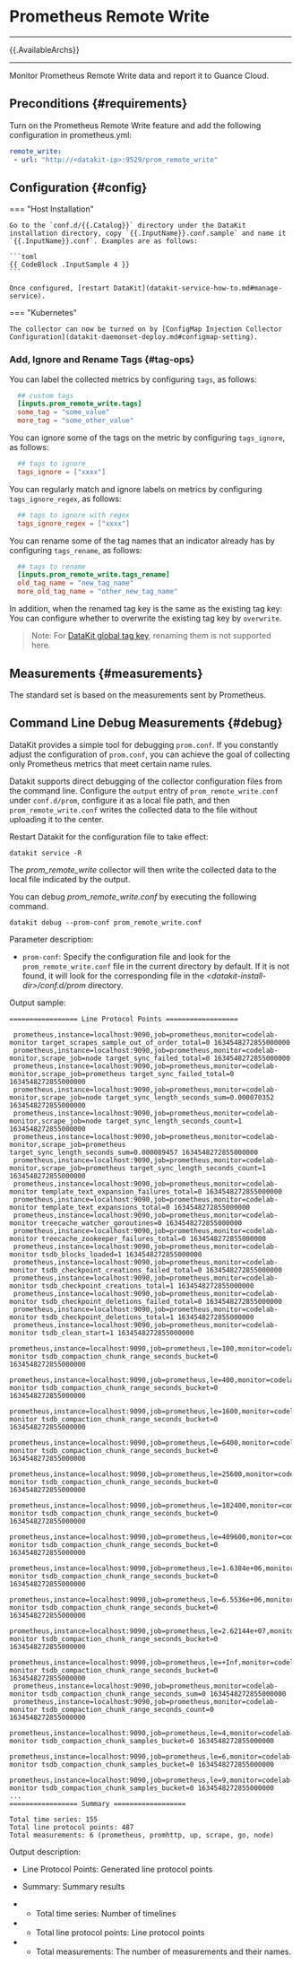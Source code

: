 
# Prometheus Remote Write
---

{{.AvailableArchs}}

---

Monitor Prometheus Remote Write data and report it to Guance Cloud.

## Preconditions {#requirements}

Turn on the Prometheus Remote Write feature and add the following configuration in prometheus.yml:

```yml
remote_write:
 - url: "http://<datakit-ip>:9529/prom_remote_write"
```

## Configuration {#config}

=== "Host Installation"

    Go to the `conf.d/{{.Catalog}}` directory under the DataKit installation directory, copy `{{.InputName}}.conf.sample` and name it `{{.InputName}}.conf`. Examples are as follows:
    
    ```toml
    {{ CodeBlock .InputSample 4 }}
    ```
    
    Once configured, [restart DataKit](datakit-service-how-to.md#manage-service).

=== "Kubernetes"

    The collector can now be turned on by [ConfigMap Injection Collector Configuration](datakit-daemonset-deploy.md#configmap-setting).

### Add, Ignore and Rename Tags {#tag-ops}

You can label the collected metrics by configuring `tags`, as follows:

```toml
  ## custom tags
  [inputs.prom_remote_write.tags]
  some_tag = "some_value"
  more_tag = "some_other_value"
```

You can ignore some of the tags on the metric by configuring `tags_ignore`, as follows:

```toml
  ## tags to ignore
  tags_ignore = ["xxxx"]
```

You can regularly match and ignore labels on metrics by configuring `tags_ignore_regex`, as follows:

```toml
  ## tags to ignore with regex
  tags_ignore_regex = ["xxxx"]
```

You can rename some of the tag names that an indicator already has by configuring `tags_rename`, as follows:

```toml
  ## tags to rename
  [inputs.prom_remote_write.tags_rename]
  old_tag_name = "new_tag_name"
  more_old_tag_name = "other_new_tag_name"
```

In addition, when the renamed tag key is the same as the existing tag key: You can configure whether to overwrite the existing tag key by `overwrite`.

> Note: For [DataKit global tag key](datakit-conf.md#update-global-tag), renaming them is not supported here.

## Measurements {#measurements}

The standard set is based on the measurements sent by Prometheus.

## Command Line Debug Measurements {#debug}

DataKit provides a simple tool for debugging `prom.conf`. If you constantly adjust the configuration of `prom.conf`, you can achieve the goal of collecting only Prometheus metrics that meet certain name rules.

Datakit supports direct debugging of the collector configuration files from the command line. Configure the `output` entry of `prom_remote_write.conf` under `conf.d/prom`, configure it as a local file path, and then `prom_remote_write.conf` writes the collected data to the file without uploading it to the center.

Restart Datakit for the configuration file to take effect:

```shell
datakit service -R
```

The *prom_remote_write* collector will then write the collected data to the local file indicated by the output.

You can debug *prom_remote_write.conf* by executing the following command.

```shell
datakit debug --prom-conf prom_remote_write.conf
```

Parameter description:

- `prom-conf`: Specify the configuration file and look for the  `prom_remote_write.conf` file in the current directory by default. If it is not found, it will look for the corresponding file in the *<datakit-install-dir\>/conf.d/prom* directory.

Output sample:

```
================= Line Protocol Points ==================

 prometheus,instance=localhost:9090,job=prometheus,monitor=codelab-monitor target_scrapes_sample_out_of_order_total=0 1634548272855000000
 prometheus,instance=localhost:9090,job=prometheus,monitor=codelab-monitor,scrape_job=node target_sync_failed_total=0 1634548272855000000
 prometheus,instance=localhost:9090,job=prometheus,monitor=codelab-monitor,scrape_job=prometheus target_sync_failed_total=0 1634548272855000000
 prometheus,instance=localhost:9090,job=prometheus,monitor=codelab-monitor,scrape_job=node target_sync_length_seconds_sum=0.000070352 1634548272855000000
 prometheus,instance=localhost:9090,job=prometheus,monitor=codelab-monitor,scrape_job=node target_sync_length_seconds_count=1 1634548272855000000
 prometheus,instance=localhost:9090,job=prometheus,monitor=codelab-monitor,scrape_job=prometheus target_sync_length_seconds_sum=0.000089457 1634548272855000000
 prometheus,instance=localhost:9090,job=prometheus,monitor=codelab-monitor,scrape_job=prometheus target_sync_length_seconds_count=1 1634548272855000000
 prometheus,instance=localhost:9090,job=prometheus,monitor=codelab-monitor template_text_expansion_failures_total=0 1634548272855000000
 prometheus,instance=localhost:9090,job=prometheus,monitor=codelab-monitor template_text_expansions_total=0 1634548272855000000
 prometheus,instance=localhost:9090,job=prometheus,monitor=codelab-monitor treecache_watcher_goroutines=0 1634548272855000000
 prometheus,instance=localhost:9090,job=prometheus,monitor=codelab-monitor treecache_zookeeper_failures_total=0 1634548272855000000
 prometheus,instance=localhost:9090,job=prometheus,monitor=codelab-monitor tsdb_blocks_loaded=1 1634548272855000000
 prometheus,instance=localhost:9090,job=prometheus,monitor=codelab-monitor tsdb_checkpoint_creations_failed_total=0 1634548272855000000
 prometheus,instance=localhost:9090,job=prometheus,monitor=codelab-monitor tsdb_checkpoint_creations_total=1 1634548272855000000
 prometheus,instance=localhost:9090,job=prometheus,monitor=codelab-monitor tsdb_checkpoint_deletions_failed_total=0 1634548272855000000
 prometheus,instance=localhost:9090,job=prometheus,monitor=codelab-monitor tsdb_checkpoint_deletions_total=1 1634548272855000000
 prometheus,instance=localhost:9090,job=prometheus,monitor=codelab-monitor tsdb_clean_start=1 1634548272855000000
 prometheus,instance=localhost:9090,job=prometheus,le=100,monitor=codelab-monitor tsdb_compaction_chunk_range_seconds_bucket=0 1634548272855000000
 prometheus,instance=localhost:9090,job=prometheus,le=400,monitor=codelab-monitor tsdb_compaction_chunk_range_seconds_bucket=0 1634548272855000000
 prometheus,instance=localhost:9090,job=prometheus,le=1600,monitor=codelab-monitor tsdb_compaction_chunk_range_seconds_bucket=0 1634548272855000000
 prometheus,instance=localhost:9090,job=prometheus,le=6400,monitor=codelab-monitor tsdb_compaction_chunk_range_seconds_bucket=0 1634548272855000000
 prometheus,instance=localhost:9090,job=prometheus,le=25600,monitor=codelab-monitor tsdb_compaction_chunk_range_seconds_bucket=0 1634548272855000000
 prometheus,instance=localhost:9090,job=prometheus,le=102400,monitor=codelab-monitor tsdb_compaction_chunk_range_seconds_bucket=0 1634548272855000000
 prometheus,instance=localhost:9090,job=prometheus,le=409600,monitor=codelab-monitor tsdb_compaction_chunk_range_seconds_bucket=0 1634548272855000000
 prometheus,instance=localhost:9090,job=prometheus,le=1.6384e+06,monitor=codelab-monitor tsdb_compaction_chunk_range_seconds_bucket=0 1634548272855000000
 prometheus,instance=localhost:9090,job=prometheus,le=6.5536e+06,monitor=codelab-monitor tsdb_compaction_chunk_range_seconds_bucket=0 1634548272855000000
 prometheus,instance=localhost:9090,job=prometheus,le=2.62144e+07,monitor=codelab-monitor tsdb_compaction_chunk_range_seconds_bucket=0 1634548272855000000
 prometheus,instance=localhost:9090,job=prometheus,le=+Inf,monitor=codelab-monitor tsdb_compaction_chunk_range_seconds_bucket=0 1634548272855000000
 prometheus,instance=localhost:9090,job=prometheus,monitor=codelab-monitor tsdb_compaction_chunk_range_seconds_sum=0 1634548272855000000
 prometheus,instance=localhost:9090,job=prometheus,monitor=codelab-monitor tsdb_compaction_chunk_range_seconds_count=0 1634548272855000000
 prometheus,instance=localhost:9090,job=prometheus,le=4,monitor=codelab-monitor tsdb_compaction_chunk_samples_bucket=0 1634548272855000000
 prometheus,instance=localhost:9090,job=prometheus,le=6,monitor=codelab-monitor tsdb_compaction_chunk_samples_bucket=0 1634548272855000000
 prometheus,instance=localhost:9090,job=prometheus,le=9,monitor=codelab-monitor tsdb_compaction_chunk_samples_bucket=0 1634548272855000000
...
================= Summary ==================

Total time series: 155
Total line protocol points: 487
Total measurements: 6 (prometheus, promhttp, up, scrape, go, node)
```



Output description:

- Line Protocol Points: Generated line protocol points

- Summary: Summary results

- - Total time series: Number of timelines

- - Total line protocol points: Line protocol points

- - Total measurements: The number of measurements and their names.
